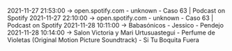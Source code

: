 2021-11-27 21:53:00 -> open.spotify.com - unknown - Caso 63 | Podcast on Spotify
2021-11-27 22:10:00 -> open.spotify.com - unknown - Caso 63 | Podcast on Spotify
2021-11-28 10:11:00 -> Babasónicos - Jessico - Pendejo
2021-11-28 10:14:00 -> Salon Victoria y Mari Urtusuastegui - Perfume de Violetas (Original Motion Picture Soundtrack) - Si Tu Boquita Fuera
